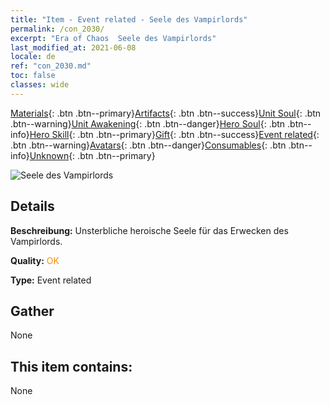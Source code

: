 ```yaml
---
title: "Item - Event related - Seele des Vampirlords"
permalink: /con_2030/
excerpt: "Era of Chaos  Seele des Vampirlords"
last_modified_at: 2021-06-08
locale: de
ref: "con_2030.md"
toc: false
classes: wide
---
```

 [Materials](/ItemsDE/){: .btn .btn--primary}[Artifacts](/ItemsDE/Artifacts/){: .btn .btn--success}[Unit Soul](/ItemsDE/UnitSoul/){: .btn .btn--warning}[Unit Awakening](/ItemsDE/UnitAwakening/){: .btn .btn--danger}[Hero Soul](/ItemsDE/HeroSoul/){: .btn .btn--info}[Hero Skill](/ItemsDE/HeroSkill/){: .btn .btn--primary}[Gift](/ItemsDE/Gift/){: .btn .btn--success}[Event related](/ItemsDE/Events/){: .btn .btn--warning}[Avatars](/ItemsDE/Avatars/){: .btn .btn--danger}[Consumables](/ItemsDE/Consumables/){: .btn .btn--info}[Unknown](/ItemsDE/Unknown/){: .btn .btn--primary}

 ![Seele des Vampirlords](/images/t/juexing_304.png)

## Details
 **Beschreibung:** Unsterbliche heroische Seele für das Erwecken des Vampirlords.

 **Quality:** <span style="color: #FF8C00">OK</span>

 **Type:** Event related

## Gather

  None

## This item contains:

  None

